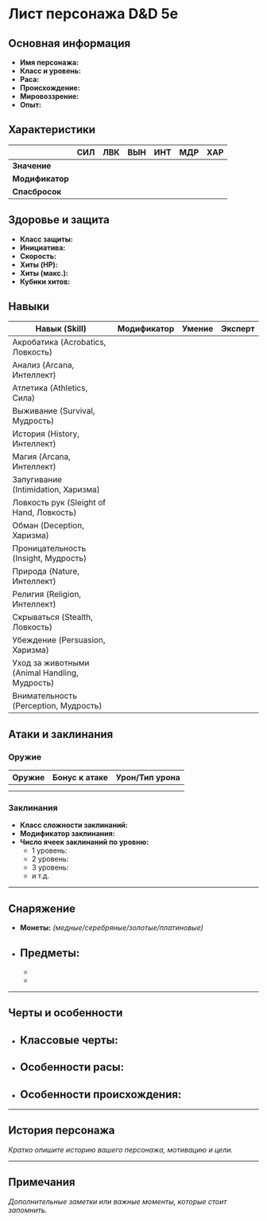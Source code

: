 # Лист персонажа D&D 5e

## Основная информация
- **Имя персонажа:** 
- **Класс и уровень:** 
- **Раса:** 
- **Происхождение:** 
- **Мировоззрение:** 
- **Опыт:** 

## Характеристики

|                 | СИЛ | ЛВК | ВЫН | ИНТ | МДР | ХАР |
| --------------- | --- | --- | --- | --- | --- | --- |
| **Значение**    |     |     |     |     |     |     |
| **Модификатор** |     |     |     |     |     |     |
| **Спасбросок**  |     |     |     |     |     |     |

## Здоровье и защита
- **Класс защиты:** 
- **Инициатива:** 
- **Скорость:** 
- **Хиты (HP):** 
- **Хиты (макс.):** 
- **Кубики хитов:** 

## Навыки
| Навык (Skill)                                 | Модификатор | Умение | Эксперт |
| --------------------------------------------- | ----------- | ------ | ------- |
| Акробатика (Acrobatics, Ловкость)             |             |        |         |
| Анализ (Arcana, Интеллект)                    |             |        |         |
| Атлетика (Athletics, Сила)                    |             |        |         |
| Выживание (Survival, Мудрость)                |             |        |         |
| История (History, Интеллект)                  |             |        |         |
| Магия (Arcana, Интеллект)                     |             |        |         |
| Запугивание (Intimidation, Харизма)           |             |        |         |
| Ловкость рук (Sleight of Hand, Ловкость)      |             |        |         |
| Обман (Deception, Харизма)                    |             |        |         |
| Проницательность (Insight, Мудрость)          |             |        |         |
| Природа (Nature, Интеллект)                   |             |        |         |
| Религия (Religion, Интеллект)                 |             |        |         |
| Скрываться (Stealth, Ловкость)                |             |        |         |
| Убеждение (Persuasion, Харизма)               |             |        |         |
| Уход за животными (Animal Handling, Мудрость) |             |        |         |
| Внимательность (Perception, Мудрость)         |             |        |         |

## Атаки и заклинания
### Оружие
| Оружие         | Бонус к атаке | Урон/Тип урона |
|----------------|---------------|----------------|
|                |               |                |
|                |               |                |

### Заклинания
- **Класс сложности заклинаний:** 
- **Модификатор заклинания:** 
- **Число ячеек заклинаний по уровню:**
  - 1 уровень: 
  - 2 уровень: 
  - 3 уровень: 
  - и т.д.

---

## Снаряжение
- **Монеты:** _(медные/серебряные/золотые/платиновые)_
- **Предметы:** 
  - 
  - 
  - 

---

## Черты и особенности
- **Классовые черты:**
  - 
- **Особенности расы:**
  - 
- **Особенности происхождения:**
  - 

---

## История персонажа
_Кратко опишите историю вашего персонажа, мотивацию и цели._

---

## Примечания
_Дополнительные заметки или важные моменты, которые стоит запомнить._
